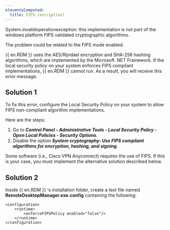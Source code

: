 ```yaml
---
eleventyComputed:
  title: FIPS (encryption)
---
```

System.invalidoperationexception: this implementation is not part of the windows platform FIPS validated cryptographic algorithms.  

The problem could be related to the FIPS mode enabled.  

{{ en.RDM }} uses the AES/Rijndael encryption and SHA-256 hashing algorithms, which are implemented by the Microsoft .NET Framework. If the local security policy on your system enforces FIPS compliant implementations, {{ en.RDM }} cannot run. As a result, you will receive this error message.
## Solution 1
To fix this error, configure the Local Security Policy on your system to allow FIPS non-compliant algorithm implementations.  

Here are the steps:  

1. Go to ***Control Panel - Administrative Tools - Local Security Policy - Open Local Policies - Security Options***.
1. Disable the option ***System cryptography: Use FIPS compliant algorithms for encryption, hashing, and signing***.  

Some software (i.e., Cisco VPN Anyconnect) requires the use of FIPS. If this is your case, you must implement the alternative solution described below.
## Solution 2
Inside {{ en.RDM }} 's installation folder, create a text file named **RemoteDesktopManager.exe.config** containing the following:  

```
<configuration>  
    <runtime>  
        <enforceFIPSPolicy enabled="false"/>  
    </runtime>  
</configuration>  
```
